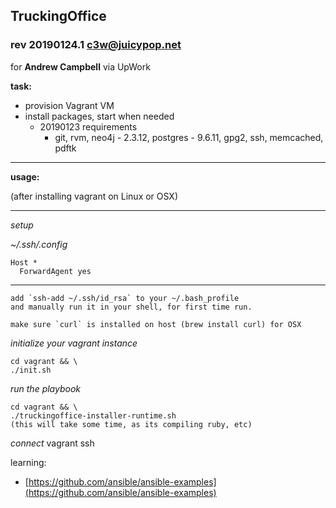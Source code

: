 ## TruckingOffice
### rev 20190124.1 [c3w@juicypop.net](mailto:c3w@juicypop.net)

for **Andrew Campbell** via UpWork

**task:**

* provision Vagrant VM
* install packages, start when needed
  * 20190123 requirements
    * git, rvm, neo4j - 2.3.12, postgres - 9.6.11, gpg2, ssh, memcached, pdftk

----
**usage:**

(after installing vagrant on Linux or OSX)

----
*setup*

*~/.ssh/.config*

    Host *
      ForwardAgent yes

** **

    add `ssh-add ~/.ssh/id_rsa` to your ~/.bash_profile
    and manually run it in your shell, for first time run.

    make sure `curl` is installed on host (brew install curl) for OSX

*initialize your vagrant instance*

    cd vagrant && \
    ./init.sh

*run the playbook*

    cd vagrant && \
    ./truckingoffice-installer-runtime.sh
    (this will take some time, as its compiling ruby, etc)

*connect*
    vagrant ssh

learning:

* [https://github.com/ansible/ansible-examples](https://github.com/ansible/ansible-examples)
